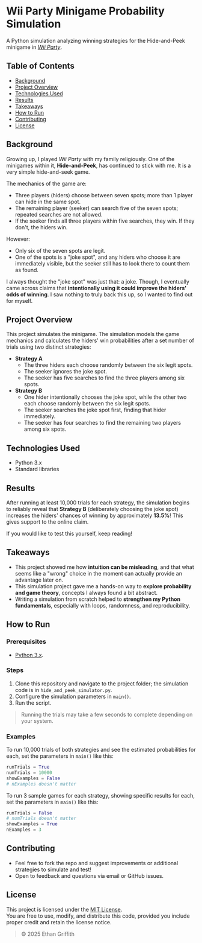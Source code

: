 # Wii Party Minigame Probability Simulation

A Python simulation analyzing winning strategies for the Hide-and-Peek minigame in [*Wii Party*](https://en.wikipedia.org/wiki/Wii_Party).

## Table of Contents
- [Background](#background)
- [Project Overview](#project-overview)
- [Technologies Used](#technologies-used)
- [Results](#results)
- [Takeaways](#takeaways)
- [How to Run](#how-to-run)
- [Contributing](#contributing)
- [License](#license)

## Background

Growing up, I played *Wii Party* with my family religiously. One of the minigames within it, **Hide-and-Peek**, has continued to stick with me. It is a very simple hide-and-seek game.

The mechanics of the game are:
- Three players (hiders) choose between seven spots; more than 1 player can hide in the same spot.
- The remaining player (seeker) can search five of the seven spots; repeated searches are not allowed.
- If the seeker finds all three players within five searches, they win. If they don't, the hiders win.

However:
- Only six of the seven spots are legit.
- One of the spots is a "joke spot", and any hiders who choose it are immediately visible, but the seeker still has to look there to count them as found.

I always thought the "joke spot" was just that: a joke. Though, I eventually came across claims that **intentionally using it could improve the hiders' odds of winning**. I saw nothing to truly back this up, so I wanted to find out for myself.

## Project Overview

This project simulates the minigame. The simulation models the game mechanics and calculates the hiders' win probabilities after a set number of trials using two distinct strategies:
- **Strategy A**
  - The three hiders each choose randomly between the six legit spots.
  - The seeker ignores the joke spot.
  - The seeker has five searches to find the three players among six spots.
- **Strategy B**
  - One hider intentionally chooses the joke spot, while the other two each choose randomly between the six legit spots.
  - The seeker searches the joke spot first, finding that hider immediately.
  - The seeker has four searches to find the remaining two players among six spots.

## Technologies Used
- Python 3.x
- Standard libraries

## Results

After running at least 10,000 trials for each strategy, the simulation begins to reliably reveal that **Strategy B** (deliberately choosing the joke spot) increases the hiders' chances of winning by approximately **13.5%**! This gives support to the online claim.

If you would like to test this yourself, keep reading!

## Takeaways

- This project showed me how **intuition can be misleading**, and that what seems like a "wrong" choice in the moment can actually provide an advantage later on.
- This simulation project gave me a hands-on way to **explore probability and game theory**, concepts I always found a bit abstract.
- Writing a simulation from scratch helped to **strengthen my Python fundamentals**, especially with loops, randomness, and reproducibility.

## How to Run

### Prerequisites
- [Python 3.x](https://www.python.org/downloads/).

### Steps
1. Clone this repository and navigate to the project folder; the simulation code is in `hide_and_peek_simulator.py`.
2. Configure the simulation parameters in `main()`.
3. Run the script.

> Running the trials may take a few seconds to complete depending on your system.

### Examples

To run 10,000 trials of both strategies and see the estimated probabilities for each, set the parameters in `main()` like this:

```python
runTrials = True
numTrials = 10000
showExamples = False
# nExamples doesn't matter
```

To run 3 sample games for each strategy, showing specific results for each, set the parameters in `main()` like this:

```python
runTrials = False
# numTrials doesn't matter
showExamples = True
nExamples = 3
```

## Contributing

- Feel free to fork the repo and suggest improvements or additional strategies to simulate and test!
- Open to feedback and questions via email or GitHub issues.

## License

This project is licensed under the [MIT License](LICENSE).  
You are free to use, modify, and distribute this code, provided you include proper credit and retain the license notice.

> © 2025 Ethan Griffith
